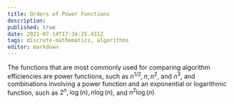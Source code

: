 ```yaml
---
title: Orders of Power Functions
description: 
published: true
date: 2021-07-14T17:34:25.431Z
tags: discrete-mathematics, algorithms
editor: markdown
---
```




The functions that are most commonly used for comparing algorithm efficiencies are power functions, such as $n^{1 / 2}, n, n^{2}$, and $n^{3}$, and combinations involving a power function and an exponential or logarithmic function, such as $2^{n}, \log (n), n \log (n)$, and $n^{2} \log (n)$